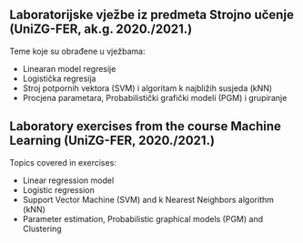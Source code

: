Laboratorijske vježbe iz predmeta Strojno učenje (UniZG-FER, ak.g. 2020./2021.)
--

Teme koje su obrađene u vježbama:
  + Linearan model regresije
  + Logistička regresija
  + Stroj potpornih vektora (SVM) i algoritam k najbližih susjeda (kNN)
  + Procjena parametara, Probabilistički grafički modeli (PGM) i grupiranje
  
  
Laboratory exercises from the course Machine Learning (UniZG-FER, 2020./2021.)
  --
  
Topics covered in exercises:
  + Linear regression model
  + Logistic regression
  + Support Vector Machine (SVM) and k Nearest Neighbors algorithm (kNN)
  + Parameter estimation, Probabilistic graphical models (PGM) and Clustering
